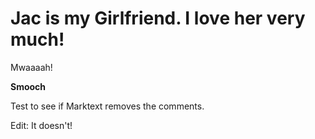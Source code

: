 <!-- pagetitle:Jac is Awesome! -->
<!-- date:03/05/2024 -->
<!-- excerpt:This is a story about Jac. Jac is perfect. I love her very much. -->
<!-- thumbnail:babykitty.webp -->
<!-- layout:page-notitle.php -->

# Jac is my Girlfriend. I love her very much!

Mwaaaah!

**Smooch**



Test to see if Marktext removes the comments.

Edit: It doesn't!